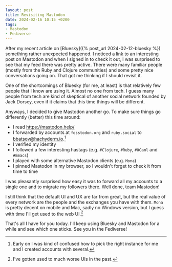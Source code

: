 ```yaml
---
layout: post
title: Revisiting Mastodon
date: 2024-02-16 10:15 +0200
tags:
- Mastodon
- Fediverse
---
```


After my recent article on [Bluesky]({% post_url 2024-02-12-bluesky %}) something
rather unexpected happened. I noticed a link to an interesting post on Mastodon
and when I signed in to check it out, I was surprised to see that my feed there was pretty active.
There were many familiar people (mostly from the Ruby and Clojure communities) and some
pretty nice conversations going on. That got me thinking if I should revisit it.

One of the shortcomings of Bluesky (for me, at least) is that relatively few people that I know are using it.
Almost no one from tech. I guess many people from tech are kind of skeptical of another social network
founded by Jack Dorsey, even if it claims that this time things will be different.

Anyways, I decided to give Mastodon another go. To make sure things go differently (better) this time around:

- I read <https://mastodon.help/>
- I forwarded by accounts at `fosstodon.org` and `ruby.social` to [bbatsov@hachyderm.io](https://hachyderm.io/@bbatsov).[^1]
- I verified my identity
- I followed a few interesting hastags (e.g. `#Clojure`, `#Ruby`, `#OCaml` and `#Emacs`)
- I played with some alternative Mastodon clients (e.g. `Mona`)
- I pinned Mastodon in my browser, so I wouldn't forget to check it from time to time

I was pleasantly surprised how easy it was to forward all my accounts to a single one and to migrate my followers there. Well done, team Mastodon!

I still think that the default UI and UX are far from great, but the real value of every network are the people and the exchanges you have with them.
`Mona` is pretty decent on mobile and Mac, sadly no Windows version, but I guess with time I'll get used to the web UI.[^2]

That's all I have for you today. I'll keep using Bluesky and Mastodon for a while and see which one sticks. See you in the Fediverse!

[^1]: Early on I was kind of confused how to pick the right instance for me and I created accounts with several.
[^2]: I've gotten used to much worse UIs in the past.
